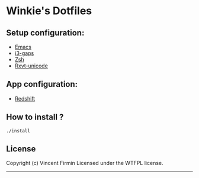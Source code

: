 # Winkie's Dotfiles

## Setup configuration:
* [Emacs]
* [i3-gaps]
* [Zsh]
* [Rxvt-unicode]

## App configuration:
* [Redshift]

## How to install ?

```
./install
```

License
----
Copyright (c) Vincent Firmin Licensed under the WTFPL license.

---
[Emacs]: https://www.gnu.org/software/emacs/
[i3-gaps]: https://github.com/Airblader/i3
[Redshift]: https://github.com/jonls/redshift
[Rxvt-unicode]: http://software.schmorp.de/pkg/rxvt-unicode.html
[Zsh]: https://github.com/robbyrussell/oh-my-zsh